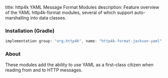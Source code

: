 title: http4k YAML Message Format Modules
description: Feature overview of the YAML http4k-format modules, several of which support auto-marshalling into data classes.

### Installation (Gradle)

```groovy
implementation group: "org.http4k", name: "http4k-format-jackson-yaml", version: "4.14.0.0"
```

### About
These modules add the ability to use YAML as a first-class citizen when reading from and to HTTP messages. 

[http4k]: https://http4k.org
